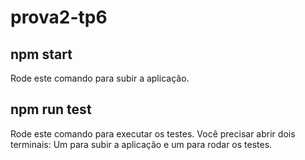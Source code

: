 # prova2-tp6

## npm start

Rode este comando para subir a aplicação.

## npm run test

Rode este comando para executar os testes. Você precisar abrir dois terminais: Um para subir a aplicação e um para rodar os testes.
